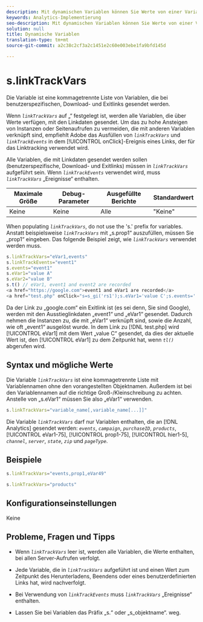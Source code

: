 ```yaml
---
description: Mit dynamischen Variablen können Sie Werte von einer Variablen in eine andere kopieren, ohne die vollständigen Werte mehrfach in die Bildanforderung auf Ihrer Site eingeben zu müssen.
keywords: Analytics-Implementierung
seo-description: Mit dynamischen Variablen können Sie Werte von einer Variablen in eine andere kopieren, ohne die vollständigen Werte mehrfach in die Bildanforderung auf Ihrer Site eingeben zu müssen.
solution: null
title: Dynamische Variablen
translation-type: tm+mt
source-git-commit: a2c38c2cf3a2c1451e2c60e003ebe1fa9bfd145d

---
```



# s.linkTrackVars

Die Variable ist eine kommagetrennte Liste von Variablen, die bei benutzerspezifischen, Download- und Exitlinks gesendet werden.

Wenn *`linkTrackVars`* auf „“ festgelegt ist, werden alle Variablen, die über Werte verfügen, mit den Linkdaten gesendet. Um das zu hohe Ansteigen von Instanzen oder Seitenaufrufen zu vermeiden, die mit anderen Variablen verknüpft sind, empfiehlt Adobe das Ausfüllen von *`linkTrackVars`* und *`linkTrackEvents`* in dem [!UICONTROL onClick]-Ereignis eines Links, der für das Linktracking verwendet wird.

Alle Variablen, die mit Linkdaten gesendet werden sollen (benutzerspezifische, Download- und Exitlinks) müssen in *`linkTrackVars`* aufgeführt sein. Wenn *`linkTrackEvents`* verwendet wird, muss *`linkTrackVars`* „Ereignisse“ enthalten.

| Maximale Größe | Debug-Parameter | Ausgefüllte Berichte | Standardwert |
|---|---|---|---|
| Keine | Keine | Alle | "Keine" |

When populating *`linkTrackVars`*, do not use the 's.' prefix for variables. Anstatt beispielsweise *`linkTrackVars`* mit „s.prop1“ auszufüllen, müssen Sie „prop1“ eingeben. Das folgende Beispiel zeigt, wie *`linkTrackVars`* verwendet werden muss.

```js
s.linkTrackVars="eVar1,events" 
s.linkTrackEvents="event1" 
s.events="event1" 
s.eVar1="value A" 
s.eVar2="value B" 
s.t() // eVar1, event1 and event2 are recorded 
<a href="https://google.com">event1 and eVar1 are recorded</a> 
<a href="test.php" onClick="s=s_gi('rs1');s.eVar1='value C';s.events='';s.tl(this,'o')">eVar1 is recorded</a> 
```

Da der Link zu „google.com“ ein Exitlink ist (es sei denn, Sie sind Google), werden mit den Ausstieglinkdaten „event1“ und „eVar1“ gesendet. Dadurch nehmen die Instanzen zu, die mit „eVar1“ verknüpft sind, sowie die Anzahl, wie oft „event1“ ausgelöst wurde. In dem Link zu [!DNL test.php] wird [!UICONTROL eVar1] mit dem Wert „value C“ gesendet, da dies der aktuelle Wert ist, den [!UICONTROL eVar1] zu dem Zeitpunkt hat, wenn *`tl()`* abgerufen wird.

## Syntax und mögliche Werte

Die Variable *`linkTrackVars`* ist eine kommagetrennte Liste mit Variablennamen ohne den vorangestellten Objektnamen. Außerdem ist bei den Variablennamen auf die richtige Groß-/Kleinschreibung zu achten. Anstelle von „s.eVar1“ müssen Sie also „eVar1“ verwenden.

```js
s.linkTrackVars="variable_name[,variable_name[...]]"
```

Die Variable *`linkTrackVars`* darf nur Variablen enthalten, die an [!DNL Analytics] gesendet werden: *`events`*, *`campaign`*, *`purchaseID`*, *`products`*, [!UICONTROL eVar1-75], [!UICONTROL prop1-75], [!UICONTROL hier1-5], *`channel`*, *`server`*, *`state`*, *`zip`* und *`pageType`*.

## Beispiele

```js
s.linkTrackVars="events,prop1,eVar49"
```

```js
s.linkTrackVars="products"
```

## Konfigurationseinstellungen

Keine

## Probleme, Fragen und Tipps

* Wenn *`linkTrackVars`* leer ist, werden alle Variablen, die Werte enthalten, bei allen Server-Aufrufen verfolgt.
* Jede Variable, die in *`linkTrackVars`* aufgeführt ist und einen Wert zum Zeitpunkt des Herunterladens, Beendens oder eines benutzerdefinierten Links hat, wird nachverfolgt.
* Bei Verwendung von *`linkTrackEvents`* muss *`linkTrackVars`* „Ereignisse“ enthalten.

* Lassen Sie bei Variablen das Präfix „s.“ oder „s_objektname“. weg.